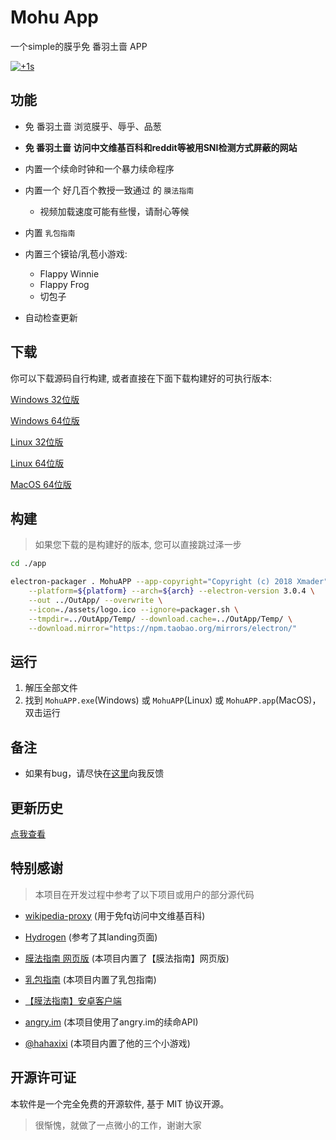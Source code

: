 # Mohu App

一个simple的膜乎免 番羽土啬 APP

[![+1s](%CE%98..%CE%98-%2B1s-green.svg)](https://zh.wikipedia.org/wiki/%E8%86%9C%E8%9B%A4%E6%96%87%E5%8C%96)

## 功能

* 免 番羽土啬 浏览膜乎、辱乎、品葱

* **免 番羽土啬 访问中文维基百科和reddit等被用SNI检测方式屏蔽的网站**

* 内置一个续命时钟和一个暴力续命程序

* 内置一个 好几百个教授一致通过 的 `膜法指南` 

    * 视频加载速度可能有些慢，请耐心等候

* 内置 `乳包指南`

* 内置三个镆铪/乳苞小游戏:

    * Flappy Winnie
    * Flappy Frog
    * 切包子

* 自动检查更新

## 下载

你可以下载源码自行构建, 或者直接在下面下载构建好的可执行版本:

[Windows 32位版](https://mohu.oss-cn-shanghai.aliyuncs.com/MohuAPP-win32-ia32.zip)

[Windows 64位版](https://mohu.oss-cn-shanghai.aliyuncs.com/MohuAPP-win32-x64.zip)

[Linux 32位版](https://mohu.oss-cn-shanghai.aliyuncs.com/MohuAPP-linux-ia32.zip)

[Linux 64位版](https://mohu.oss-cn-shanghai.aliyuncs.com/MohuAPP-linux-x64.zip)

[MacOS 64位版](https://mohu.oss-cn-shanghai.aliyuncs.com/MohuAPP-darwin-x64.zip)

<!-- [查看Android版 (作者: 膜乎用户@辱乎)](https://www.mohu.club/article/170) -->

## 构建

> 如果您下载的是构建好的版本, 您可以直接跳过泽一步

```bash
cd ./app

electron-packager . MohuAPP --app-copyright="Copyright (c) 2018 Xmader" \
    --platform=${platform} --arch=${arch} --electron-version 3.0.4 \
    --out ../OutApp/ --overwrite \
    --icon=./assets/logo.ico --ignore=packager.sh \
    --tmpdir=../OutApp/Temp/ --download.cache=../OutApp/Temp/ \
    --download.mirror="https://npm.taobao.org/mirrors/electron/"
```

## 运行

1. 解压全部文件
2. 找到 `MohuAPP.exe`(Windows) 或 `MohuAPP`(Linux) 或 `MohuAPP.app`(MacOS)，双击运行

## 备注

* 如果有bug，请尽快在[这里](https://github.com/Xmader/mohu/issues)向我反馈

## 更新历史

[点我查看](update_history.md)

## 特别感谢

> 本项目在开发过程中参考了以下项目或用户的部分源代码

* [wikipedia-proxy](https://github.com/Xmader/wikipedia-proxy) (用于免fq访问中文维基百科)

* [Hydrogen](https://github.com/Xmader/hydrogen/tree/linux) (参考了其landing页面)

* [膜法指南 网页版](https://github.com/Xmader/mogicians_manual) (本项目内置了【膜法指南】网页版)

* [乳包指南](https://github.com/Xmader/rubao_manual) (本项目内置了乳包指南)

* [【膜法指南】安卓客户端](https://github.com/naco-siren/mogicians_manual_public_release)

* [angry.im](https://angry.im/) (本项目使用了angry.im的续命API)

* [@hahaxixi](https://github.com/hahaxixi) (本项目内置了他的三个小游戏)

## 开源许可证

本软件是一个完全免费的开源软件, 基于 MIT 协议开源。

> 很惭愧，就做了一点微小的工作，谢谢大家
